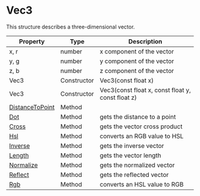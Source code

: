 # Vec3
This structure describes a three-dimensional vector.

| Property | Type | Description |
| - | - | - |
| x, r | number | x component of the vector |
| y, g | number | y component of the vector |
| z, b | number | z component of the vector |
| Vec3 | Constructor | Vec3(const float x) |
| Vec3 | Constructor | Vec3(const float x, const float y, const float z)|
| [DistanceToPoint](Vec3_DistanceToPoint.md) | Method | |
| [Dot](Vec3_Dot.md) | Method | gets the distance to a point |
| [Cross](Vec3_Cross.md) | Method | gets the vector cross product |
| [Hsl](Vec3_Hsl) | Method | converts an RGB value to HSL |
| [Inverse](Vec3_Inverse.md) | Method | gets the inverse vector |
| [Length](Vec3_Length.md) | Method | gets the vector length |
| [Normalize](Vec3_Normalize.md) | Method | gets the normalized vector |
| [Reflect](Vec3_Reflect.md) | Method | gets the reflected vector |
| [Rgb](Vec3_Rgb) | Method | converts an HSL value to RGB |
